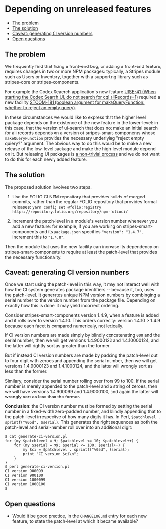 # Depending on unreleased features

<!-- md2toc -l 2 depending-on-unreleased-features.md -->
* [The problem](#the-problem)
* [The solution](#the-solution)
* [Caveat: generating CI version numbers](#caveat-generating-ci-version-numbers)
* [Open questions](#open-questions)


## The problem

We frequently find that fixing a front-end bug, or adding a front-end feature, requires changes in two or more NPM packages: typically, a Stripes module such as Users or Inventory, together with a supporting library such as stripes-core or stripes-components.

For example the Codex Seaerch application's new feature [UISE-41 (When starting the Codex Search UI, do not search for cql.allRecords=1)](https://issues.folio.org/browse/UISE-41) required a new facility
[STCOM-181 (boolean argument for makeQueryFunction: whether to reject an empty query)](https://issues.folio.org/browse/STCOM-181).

In these circumstances we would like to express that the higher level package depends on the existence of the new feature in the lower-level: in this case, that the version of ui-search that does not make an initial search for all records depends on a version of stripes-smart-components whose `makeQueryFunction` provides the necessary underlying "reject empty quiery?" argument. The obvious way to do this would be to make a new release of the low-level package and make the high-level module depend on it. But releasing UI packages is [a non-trivial process](release-procedure.md) and we do not want to do this for each newly added feature.


## The solution

The proposed solution involves two steps.

1. Use the FOLIO CI NPM repository that provides builds of merged commits, rather than the regular FOLIO repository that provides formal releases: `yarn config set @folio:registry https://repository.folio.org/repository/npm-folioci/`

2. Increment the patch-level in a module's version number whenever you add a new feature: for example, if you are working on stripes-smart-components and its `package.json` specifies `"version": "1.4.7"`, increment this to `"1.4.8"`.

Then the module that uses the new facility can increase its dependency on stripes-smart-components to require at least the patch-level that provides the necessary functionality.


## Caveat: generating CI version numbers

Once we start using the patch-level in this way, it may not interact well with how the CI system generates package identifiers -- because it, too, uses the patch-level. It generates unique NPM version numbers by combinging a serial number to the version number from the package file. Depending on exactly how this is done, it may yield incorrect ordering.

Consider stripes-smart-components version 1.4.9, when a feature is added and it rolls over to version 1.4.10. This orders correctly: version 1.4.10 > 1.4.9 because each facet is compared numericaly, not lexically.

If CI version numbers are made simply by blindly concatenating `000` and the serial number, then we will get versions 1.4.9000123 and 1.4.10000124, and the latter will rightly sort as greater than the former.

But if instead CI version numbers are made by padding the patch-level out to four digit with zeroes and appending the serial number, then we will get versions 1.4.9000123 and 1.4.1000124, and the latter will wrongly sort as less than the former.

Similary, consider the serial number rolling over from 99 to 100. If the serial number is merely appended to the patch-level and a string of zeroes, then we will have versions 1.4.900099 and 1.4.9000100, and again the latter will wrongly sort as less than the former.

**Conclusion**: the CI version number must be formed by setting the serial number in a fixed-width zero-padded number, and blindly appending that to the patch-level irrespective of how many digits it has. In Perl, `$patchlevel . sprintf("%05d", $serial)`. This generates the right sequences as both the patch-level and serial-number roll over into an additional digit:

	$ cat generate-ci-version.pl 
	for (my $patchlevel = 9; $patchlevel <= 10; $patchlevel++) {
	    for (my $serial = 99; $serial <= 100; $serial++) {
	        my $ci = $patchlevel . sprintf("%05d", $serial);
	        print "CI version $ci\n";
	    }
	}
	$ perl generate-ci-version.pl 
	CI version 900099
	CI version 900100
	CI version 1000099
	CI version 1000100
	$ 


## Open questions

* Would it be good practice, in the `CHANGELOG.md` entry for each new feature, to state the patch-level at which it became available?

